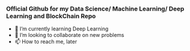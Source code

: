 ### Official Github for my Data Science/ Machine Learning/ Deep Learning and BlockChain Repo
- 🌱 I’m currently learning Deep Learning
- 💞️ I’m looking to collaborate on new problems
- 📫 How to reach me, later



<!---
nairthecoder/nairthecoder is a ✨ special ✨ repository because its `README.md` (this file) appears on your GitHub profile.
You can click the Preview link to take a look at your changes.
--->
